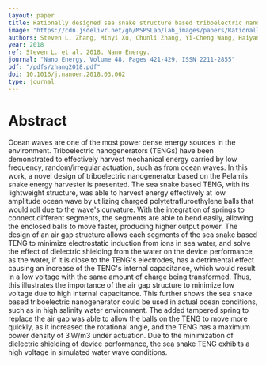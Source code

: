 ```yaml
---
layout: paper
title: Rationally designed sea snake structure based triboelectric nanogenerators for effectively and efficiently harvesting ocean wave energy with minimized water screening effect
image: "https://cdn.jsdelivr.net/gh/MSPSLab/lab_images/papers/Rationally-designed-sea.png"
authors: Steven L. Zhang, Minyi Xu, Chunli Zhang, Yi-Cheng Wang, Haiyang Zou, Xu He, Zhengjun Wang, Zhong Lin Wang
year: 2018
ref: Steven L. et al. 2018. Nano Energy.
journal: "Nano Energy, Volume 48, Pages 421-429, ISSN 2211-2855"
pdf: "/pdfs/zhang2018.pdf"
doi: 10.1016/j.nanoen.2018.03.062
type: journal
---
```


# Abstract

Ocean waves are one of the most power dense energy sources in the environment. Triboelectric nanogenerators (TENGs) have been demonstrated to effectively harvest mechanical energy carried by low frequency, random/irregular actuation, such as from ocean waves. In this work, a novel design of triboelectric nanogenerator based on the Pelamis snake energy harvester is presented. The sea snake based TENG, with its lightweight structure, was able to harvest energy effectively at low amplitude ocean wave by utilizing charged polytetrafluroethylene balls that would roll due to the wave's curvature. With the integration of springs to connect different segments, the segments are able to bend easily, allowing the enclosed balls to move faster, producing higher output power. The design of an air gap structure allows each segments of the sea snake based TENG to minimize electrostatic induction from ions in sea water, and solve the effect of dielectric shielding from the water on the device performance, as the water, if it is close to the TENG's electrodes, has a detrimental effect causing an increase of the TENG's internal capacitance, which would result in a low voltage with the same amount of charge being transformed. Thus, this illustrates the importance of the air gap structure to minimize low voltage due to high internal capacitance. This further shows the sea snake based triboelectric nanogenerator could be used in actual ocean conditions, such as in high salinity water environment. The added tampered spring to replace the air gap was able to allow the balls on the TENG to move more quickly, as it increased the rotational angle, and the TENG has a maximum power density of 3 W/m3 under actuation. Due to the minimization of dielectric shielding of device performance, the sea snake TENG exhibits a high voltage in simulated water wave conditions.